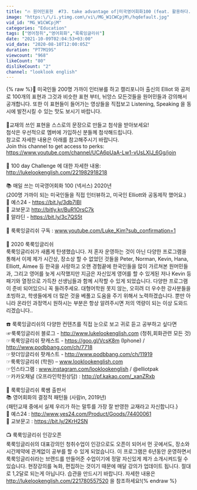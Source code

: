```yaml
---
title: "🔥 원어민표현  #73. take advantage of|미국영어회화100 (feat. 활용하다. take advantage of 두가지 의미)"
image: "https:\/\/i.ytimg.com\/vi\/MG_W1CWCpjM\/hqdefault.jpg"
vid_id: "MG_W1CWCpjM"
categories: "Education"
tags: ["영어청취","영어회화","룩룩잉글리쉬"]
date: "2021-10-09T02:04:53+03:00"
vid_date: "2020-08-10T12:00:05Z"
duration: "PT7M19S"
viewcount: "968"
likeCount: "80"
dislikeCount: "2"
channel: "looklook english"
---
```

{% raw %}📢   미국인들 200명 가까이 인터뷰를 하고 캘리포니아 출신의 Elliot 와 공저로 100개의 표현과 그것과 비슷한 표현 부터, 뉘앙스 모든것들을 원어민들과 강의해서 공개합니다. 또한 이 표현들이 들어가는 영상들을 직접보고 Listening, Speaking 을 동시에 발전시킬 수 있는 맛도 보시기 바랍니다. <br /><br />🔨교재의 쓰인 표현을 스스로의 문장으로 만들고 첨삭을 받아보세요!<br />      첨삭은 우선적으로 멤버에 가입하신 분들께 첨삭해드립니다.  <br />      참고로 자세한 내용은 아래를 참고해주시기 바랍니다. <br />Join this channel to get access to perks:<br /><a rel="nofollow" target="blank" href="https://www.youtube.com/channel/UCA6pUaA-Lw1-vUsLXlJ_6Gg/join">https://www.youtube.com/channel/UCA6pUaA-Lw1-vUsLXlJ_6Gg/join</a><br />     <br /> 🔨 100 day Challenge 에 대한 자세한 내용: <a rel="nofollow" target="blank" href="http://lukelookenglish.com/221982918218">http://lukelookenglish.com/221982918218</a><br /><br /> 📚 매일 쓰는 미국영어회화 100 (넥서스) 2020년  <br />       (200명 가까이 되는 미국인들을 직접 인터뷰하고, 미국인 Elliott와 공동제작 했어요.)<br />     📓 예스24 - <a rel="nofollow" target="blank" href="https://bit.ly/3db7IBI">https://bit.ly/3db7IBI</a><br />     📓 교보문고 <a rel="nofollow" target="blank" href="http://bitly.kr/BuR1OrsC7k">http://bitly.kr/BuR1OrsC7k</a><br />     📓 알라딘 - <a rel="nofollow" target="blank" href="https://bit.ly/3c7QS5t">https://bit.ly/3c7QS5t</a><br /><br />📢 룩룩잉글리쉬 구독 : www.youtube.com/Luke_Kim?sub_confirmation=1<br /><br />📢 2020 룩룩잉글리쉬 <br /> 룩룩잉글리쉬가 새롭게 탄생했습니다. 저 혼자 운영하는 것이 아닌 다양한 프로그램을 통해서 이제 제가 시간상, 장소상 할 수 없었던 것들을 Peter, Norman, Kevin, Hana, Elliott, Aimee 등 한국을 사랑하고 오랜 경험끝에 한국인들을 많이 가르쳐본 원머민들과, 그리고 영어를 늦게 시작했지만 지금은 자신있게 영어를 할 수 있게된 저나 Kevin 등 패기와 열정으로 가득찬 선생님들과 함께 시작할 수 있게 되었습니다. 다양한 프로그램이 준비 되어있으니 꼭 들려주세요. 대형어학원 못지 않는, 오히려 더 우수한 강사분들을 초빙하고, 학생들에게 더 많은 것을 베풀고 도움을 주기 위해서 노력하겠습니다. 뿐만 아니라 온라인 과정역시 원하시는 부분은 항상 알려주시면 저의 역량이 되는 이상 도와드리겠습니다.. <br /><br />☎️ 룩룩잉글리쉬의 다양한 컨텐츠를 직접 눈으로 보고 귀로 듣고 공부하고 싶다면 <br />☞룩룩잉글리쉬 블로그 - <a rel="nofollow" target="blank" href="http://www.lukelookenglish.com">http://www.lukelookenglish.com</a> (청취,회화관련 모든 것)<br />☞룩룩잉글리쉬 팟캐스트 - <a rel="nofollow" target="blank" href="https://goo.gl/VcsK8m">https://goo.gl/VcsK8m</a> (Iphone) / <a rel="nofollow" target="blank" href="http://www.podbbang.com/ch/7718">http://www.podbbang.com/ch/7718</a> <br />☞왓더잉글리쉬 팟캐스트 - <a rel="nofollow" target="blank" href="http://www.podbbang.com/ch/11919">http://www.podbbang.com/ch/11919</a> <br />☞룩룩잉글리쉬 (학원) – www.looklookenglish.com <br />☞인스타그램 : www.instagram.com/looklookenglish  / @elliotpak<br />☞카카오채널 (오프라인학원상담) : <a rel="nofollow" target="blank" href="http://pf.kakao.com/_xanZRxb">http://pf.kakao.com/_xanZRxb</a> <br /><br />📢 룩룩잉글리쉬 룩쌤 출판서<br />   📚 영어회화의 결정적 패턴들 (사람in, 2019년)  <br />         {패턴교재 중에서 실제 우리가 하는 말투를 가장 잘 반영한 교재라고 자신합니다.}<br />     📓 예스24 : <a rel="nofollow" target="blank" href="http://www.yes24.com/Product/Goods/74400061">http://www.yes24.com/Product/Goods/74400061</a><br />     📓 교보문고 : <a rel="nofollow" target="blank" href="https://bit.ly/2KrH2SN">https://bit.ly/2KrH2SN</a><br /> <br />📺 룩룩잉글리쉬 인강오픈 <br />룩룩잉글리쉬의 대표강의인 청취수업이 인강으로도 오픈이 되어서 먼 곳에서도, 장소와 시간제약에 관계없이 공부를 할 수 있게 되었습니다. 이 프로그램은 6년동안 운영하면서 룩룩잉글리쉬라는 브랜드를 만들어준 수업이기에 정말 자신있게 제가 소개시켜드릴 수 있습니다. 현장강의를 녹화, 편집하는 것이기 때문에 매달 강의가 업데이트 됩니다. 절대로 1,2달로 되는게 아닙니다. 습관을 만드시기 바랍니다. 자세한 내용은 <a rel="nofollow" target="blank" href="http://lukelookenglish.com/221780557520">http://lukelookenglish.com/221780557520</a> 을 참조하세요!{% endraw %}
